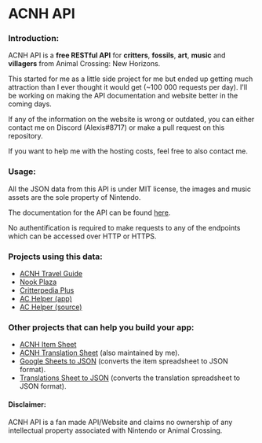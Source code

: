 # ACNH API

### Introduction:

ACNH API is a **free RESTful API** for **critters**, **fossils**, **art**, **music** and **villagers** from Animal Crossing: New Horizons.

This started for me as a little side project for me but ended up getting much attraction than I ever thought it would get (~100 000 requests per day). I'll be working on making the API documentation and website better in the coming days.

If any of the information on the website is wrong or outdated, you can either contact me on Discord (Alexis#8717) or make a pull request on this repository.

If you want to help me with the hosting costs, feel free to also contact me.

### Usage:

All the JSON data from this API is under MIT license, the images and music assets are the sole property of Nintendo.

The documentation for the API can be found [here](https://acnhapi.com/doc).

No authentification is required to make requests to any of the endpoints which can be accessed over HTTP or HTTPS.

### Projects using this data: 
- [ACNH Travel Guide](https://apps.apple.com/us/app/acnh-travel-guide/id1502818559)
- [Nook Plaza](https://nookplaza.net/)
- [Critterpedia Plus](https://critterpedia-plus.mutoo.im/)
- [AC Helper (app)](https://apps.apple.com/us/app/id1508764244)
- [AC Helper (source)](https://github.com/Dimillian/ACHNBrowserUI)

### Other projects that can help you build your app:
- [ACNH Item Sheet](https://tinyurl.com/acnh-sheet)
- [ACNH Translation Sheet](https://tinyurl.com/acnh-translation) (also maintained by me).
- [Google Sheets to JSON](https://github.com/acdb-team/google-sheets-to-json) (converts the item spreadsheet to JSON format).
- [Translations Sheet to JSON](https://github.com/Stun3R/acnh-translations-sheet-to-json) (converts the translation spreadsheet to JSON format).

#### Disclaimer: 
ACNH API is a fan made API/Website and claims no ownership of any intellectual property associated with Nintendo or Animal Crossing.

